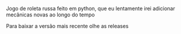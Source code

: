 Jogo de roleta russa feito em python, que eu lentamente irei adicionar mecânicas novas ao longo do tempo

Para baixar a versão mais recente olhe as releases
